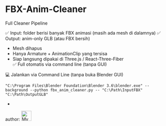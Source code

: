 # FBX-Anim-Cleaner
Full Cleaner Pipeline

✅ Input: folder berisi banyak FBX animasi (masih ada mesh di dalamnya)
✅ Output: anim-only GLB (atau FBX bersih)
  - Mesh dihapus
  - Hanya Armature + AnimationClip yang tersisa
  - Siap langsung dipakai di Three.js / React-Three-Fiber  
✅ Full otomatis via command line (tanpa GUI)

💻 Jalankan via Command Line (tanpa buka Blender GUI)
```
"C:\Program Files\Blender Foundation\Blender 3.6\blender.exe" --background --python fbx_anim_cleaner.py -- "C:\Path\InputFBX" "C:\Path\OutputGLB"
```

-
author:
<img src="https://i.postimg.cc/F16xhxs4/avatar.png" alt="My Avatar" width="32" />
